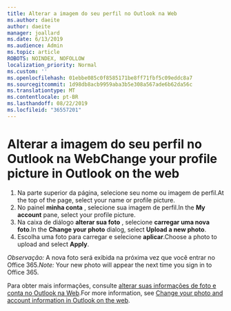 ```yaml
---
title: Alterar a imagem do seu perfil no Outlook na Web
ms.author: daeite
author: daeite
manager: joallard
ms.date: 6/13/2019
ms.audience: Admin
ms.topic: article
ROBOTS: NOINDEX, NOFOLLOW
localization_priority: Normal
ms.custom: ''
ms.openlocfilehash: 01ebbe085c0f8585171be8ff71fbf5c09eddc8a7
ms.sourcegitcommit: 1d98db8acb9959aba3b5e308a567ade6b62da56c
ms.translationtype: MT
ms.contentlocale: pt-BR
ms.lasthandoff: 08/22/2019
ms.locfileid: "36557201"
---
```

# <a name="change-your-profile-picture-in-outlook-on-the-web"></a><span data-ttu-id="64902-102">Alterar a imagem do seu perfil no Outlook na Web</span><span class="sxs-lookup"><span data-stu-id="64902-102">Change your profile picture in Outlook on the web</span></span>

1. <span data-ttu-id="64902-103">Na parte superior da página, selecione seu nome ou imagem de perfil.</span><span class="sxs-lookup"><span data-stu-id="64902-103">At the top of the page, select your name or profile picture.</span></span>
1. <span data-ttu-id="64902-104">No painel **minha conta** , selecione sua imagem de perfil.</span><span class="sxs-lookup"><span data-stu-id="64902-104">In the **My account** pane, select your profile picture.</span></span>
1. <span data-ttu-id="64902-105">Na caixa de diálogo **alterar sua foto** , selecione **carregar uma nova foto**.</span><span class="sxs-lookup"><span data-stu-id="64902-105">In the **Change your photo** dialog, select **Upload a new photo**.</span></span>
1. <span data-ttu-id="64902-106">Escolha uma foto para carregar e selecione **aplicar**.</span><span class="sxs-lookup"><span data-stu-id="64902-106">Choose a photo to upload and select **Apply**.</span></span>

<span data-ttu-id="64902-107">*Observação:* A nova foto será exibida na próxima vez que você entrar no Office 365.</span><span class="sxs-lookup"><span data-stu-id="64902-107">*Note:* Your new photo will appear the next time you sign in to Office 365.</span></span>

<span data-ttu-id="64902-108">Para obter mais informações, consulte [alterar suas informações de foto e conta no Outlook na Web](https://support.office.com/article/b2dbb289-851d-4bed-93c3-3e136f5659ec).</span><span class="sxs-lookup"><span data-stu-id="64902-108">For more information, see [Change your photo and account information in Outlook on the web](https://support.office.com/article/b2dbb289-851d-4bed-93c3-3e136f5659ec).</span></span>